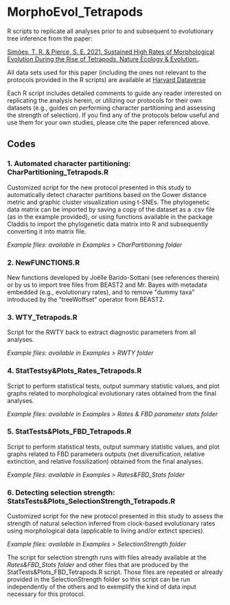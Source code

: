 # MorphoEvol_Tetrapods

R scripts  to replicate all analyses prior to and subsequent to evolutionary tree inference from the paper: 

[Simões, T. R. & Pierce, S. E. 2021. Sustained High Rates of Morphological Evolution During the Rise of Tetrapods. Nature Ecology & Evolution.](https://doi.org/10.1038/s41559-021-01532-x).

All data sets used for this paper (including the ones not relevant to the protocols provided in the R scripts) are available at [Harvard Dataverse](https://doi.org/10.7910/DVN/NNVTTD)

Each R script includes detailed comments to guide any reader interested on replicating the analysis herein, or utilizing our protocols for their own datasets (e.g., guides on performing character partitioning and assessing the strength of selection). If you find any of the protocols below useful and use them for your own studies, please cite the paper referenced above.

## Codes

### 1. Automated character partitioning: CharPartitioning_Tetrapods.R

Customized script for the new protocol presented in this study to automatically detect character partitions based on the Gower distance metric and graphic cluster visualization using t-SNEs. The phylogenetic data matrix can be imported by saving a copy of the dataset as a .csv file (as in the example provided), or using functions available in the package Claddis to import the phylogenetic data matrix into R and subsequently converting it into matrix file.

*Example files: available in Examples > CharPartitioning folder*

### 2. NewFUNCTIONS.R

New functions developed by Joëlle Barido-Sottani (see references therein) or by us to import tree files from BEAST2 and Mr. Bayes with metadata embedded (e.g., evolutionary rates), and to remove "dummy taxa" introduced by the "treeWoffset" operator from BEAST2.

### 3. WTY_Tetrapods.R

Script for the RWTY back to extract diagnostic parameters from all analyses.

*Example files: available in Examples > RWTY folder*

### 4. StatTestsy&Plots_Rates_Tetrapods.R

Script to perform statistical tests, output summary statistic values, and plot graphs related to morphological evolutionary rates obtained from the final analyses.

*Example files: available in Examples > Rates & FBD parameter stats folder*

### 5. StatTests&Plots_FBD_Tetrapods.R

Script to perform statistical tests, output summary statistic values, and plot graphs related to FBD parameters outputs (net diversification, relative extinction, and relative fossilization) obtained from the final analyses.

*Example files: available in Examples > Rates&FBD_Stats folder*

### 6. Detecting selection strength: StatsTests&Plots_SelectionStrength_Tetrapods.R

Customized script for the new protocol presented in this study to assess the strength of natural selection inferred from clock-based evolutionary rates using morphological data (applicable to living and/or extinct species).

*Example files: available in Examples > SelectionStrength folder*

The script for selection strength runs with files already available at the *Rates&FBD_Stats folder* and other files that are produced by the StatTests&Plots_FBD_Tetrapods.R script. Those files are repeated or already provided in the SelectionStrength folder so this script can be run independently of the others and to exemplify the kind of data input necessary for this protocol.
